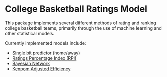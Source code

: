 # College Basketball Ratings Model

This package implements several different methods of rating and ranking college basketball
teams, primarily through the use of machine learning and other statistical models.

Currently implemented models include:

* [Single bit predictor](https://github.com/sethah/CBBModel/blob/master/models/one_bit.py) (home/away)
* [Ratings Percentage Index (RPI)](https://github.com/sethah/CBBModel/blob/master/models/RPI2.py)
* [Bayesian Network](https://github.com/sethah/CBBModel/blob/master/models/Bayesian.py)
* [Kenpom Adjusted Efficiency](https://github.com/sethah/CBBModel/blob/master/models/AdjustedStat.py)